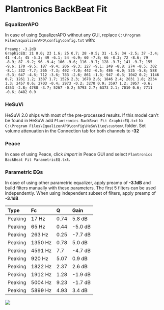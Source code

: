 # Plantronics BackBeat Fit

### EqualizerAPO
In case of using EqualizerAPO without any GUI, replace `C:\Program Files\EqualizerAPO\config\config.txt`
with:
```
Preamp: -3.2dB
GraphicEQ: 21 0.0; 23 1.6; 25 0.7; 28 -0.5; 31 -1.5; 34 -2.5; 37 -3.4; 41 -4.4; 45 -5.3; 49 -6.1; 54 -6.9; 60 -7.8; 66 -8.3; 72 -8.6; 79 -8.9; 87 -9.2; 96 -9.4; 106 -9.6; 116 -9.7; 128 -9.7; 141 -9.7; 155 -9.6; 170 -9.5; 187 -9.4; 206 -9.3; 227 -9.1; 249 -8.8; 274 -8.5; 302 -8.1; 332 -7.7; 365 -7.3; 402 -7.0; 442 -6.5; 486 -6.0; 535 -5.8; 588 -5.3; 647 -4.6; 712 -3.6; 783 -2.6; 861 -1.3; 947 -0.3; 1042 0.2; 1146 0.7; 1261 1.2; 1387 1.7; 1526 2.3; 1678 2.6; 1846 2.4; 2031 1.8; 2234 1.3; 2457 0.6; 2703 -0.4; 2973 -0.2; 3270 0.9; 3597 1.2; 3957 -0.6; 4353 -2.8; 4788 -3.7; 5267 -0.2; 5793 2.7; 6373 2.1; 7010 0.6; 7711 -0.6; 8482 0.0
```

### HeSuVi
HeSuVi 2.0 ships with most of the pre-processed results. If this model can't be found in HeSuVi add
`Plantronics BackBeat Fit GraphicEQ.txt` to `C:\Program Files\EqualizerAPO\config\HeSuVi\eq\custom\` folder.
Set volume attenuation in the Connection tab for both channels to **-32**

### Peace
In case of using Peace, click *Import* in Peace GUI and select `Plantronics BackBeat Fit ParametricEQ.txt`.

### Parametric EQs
In case of using other parametric equalizer, apply preamp of **-3.1dB** and build filters manually
with these parameters. The first 5 filters can be used independently.
When using independent subset of filters, apply preamp of **-3.1dB**.

| Type    | Fc      |    Q | Gain    |
|:--------|:--------|:-----|:--------|
| Peaking | 17 Hz   | 0.74 | 5.8 dB  |
| Peaking | 65 Hz   | 0.44 | -5.0 dB |
| Peaking | 263 Hz  | 0.25 | -7.7 dB |
| Peaking | 1350 Hz | 0.78 | 5.0 dB  |
| Peaking | 4591 Hz | 7.7  | -4.7 dB |
| Peaking | 920 Hz  | 5.07 | 0.9 dB  |
| Peaking | 1822 Hz | 2.37 | 2.6 dB  |
| Peaking | 1912 Hz | 1.28 | -1.9 dB |
| Peaking | 5004 Hz | 9.23 | -1.7 dB |
| Peaking | 5899 Hz | 4.93 | 3.4 dB  |

![](https://raw.githubusercontent.com/jaakkopasanen/AutoEq/master/results/rtings/sbaf-serious/Plantronics%20BackBeat%20Fit/Plantronics%20BackBeat%20Fit.png)